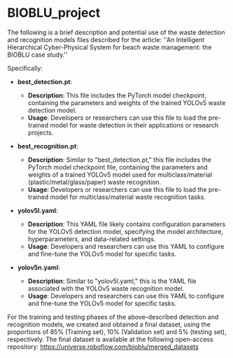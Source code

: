 # BIOBLU_project

The following is a brief description and potential use of the waste detection and recognition models files described for the article: ''An Intelligent Hierarchical Cyber-Physical System for beach waste management: the BIOBLU case study.'' 

Specifically: 

* **best_detection.pt**:
    * **Description**: This file includes the PyTorch model checkpoint, containing the parameters and weights of the trained YOLOv5 waste detection model.
    * **Usage**: Developers or researchers can use this file to load the pre-trained model for waste detection in their applications or research projects.

* **best_recognition.pt**:
    * **Description**: Similar to "best_detection.pt," this file includes the PyTorch model checkpoint file, containing the parameters and weights of a trained YOLOv5 model used for multiclass/material (plastic/metal/glass/paper) waste recognition. 
    * **Usage**: Developers or researchers can use this file to load the pre-trained model for multiclass/material waste recognition tasks.

* **yolov5l.yaml**:
    * **Description**: This YAML file likely contains configuration parameters for the YOLOv5 detection model, specifying the model architecture, hyperparameters, and data-related settings.
    * **Usage**: Developers and researchers can use this YAML to configure and fine-tune the YOLOv5 model for specific tasks.

* **yolov5n.yaml**:
    * **Description**: Similar to "yolov5l.yaml," this is the YAML file associated with the YOLOv5 waste recognition model.
    * **Usage**: Developers and researchers can use this YAML to configure and fine-tune the YOLOv5 model for specific tasks.


For the training and testing phases of the above-described detection and recognition models, we created and obtained a final dataset, using the proportions of 85% (Training set), 10% (Validation set) and 5% (testing set), respectively. The final dataset is available at the following open-access repository:  https://universe.roboflow.com/bioblu/merged_datasets
